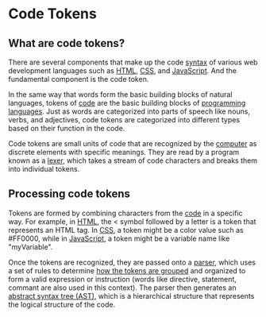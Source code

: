# Code Tokens

## What are code tokens?

There are several components that make up the code [syntax](syntax.md) of various web development languages such as [HTML](html.md), [CSS](css.md), and [JavaScript](javascript.md). And the fundamental component is the code token.

In the same way that words form the basic building blocks of natural languages, tokens of [code](code.md) are the basic building blocks of [programming languages](programming-languages.md). Just as words are categorized into parts of speech like nouns, verbs, and adjectives, code tokens are categorized into different types based on their function in the code.

Code tokens are small units of code that are recognized by the [computer](computer.md) as discrete elements with specific meanings. They are read by a program known as a [lexer](lexer.md), which takes a stream of code characters and breaks them into individual tokens.

## Processing code tokens

Tokens are formed by combining characters from the [code](code.md) in a specific way. For example, in [HTML](html.md), the < symbol followed by a letter is a token that represents an HTML tag. In [CSS](css.md), a token might be a color value such as #FF0000, while in [JavaScript](javascript.md), a token might be a variable name like "myVariable".

Once the tokens are recognized, they are passed onto a [parser](parser.md), which uses a set of rules to determine [how the tokens are grouped](token-grouping.md) and organized to form a valid expression or instruction (words like directive, statement, commant are also used in this context). The parser then generates an [abstract syntax tree (AST)](ast.md), which is a hierarchical structure that represents the logical structure of the code.
